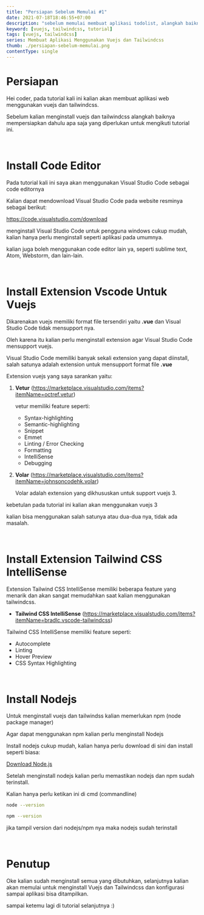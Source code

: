 ```yaml
---
title: "Persiapan Sebelum Memulai #1"
date: 2021-07-18T18:46:55+07:00
description: "sebelum memulai membuat aplikasi todolist, alangkah baiknya kalian mempersiapkan terlebih dahulu semua yang diperlukan untuk membuat aplikasi todolist menggunakan vuejs dan tailwindcss"
keyword: [vuejs, tailwindcss, tutorial]
tags: [vuejs, tailwindcss]
series: Membuat Aplikasi Menggunakan Vuejs dan Tailwindcss
thumb: ./persiapan-sebelum-memulai.png
contentType: single
---
```


# Persiapan

Hei coder, pada tutorial kali ini kalian akan membuat aplikasi web menggunakan vuejs dan tailwindcss.

Sebelum kalian menginstall vuejs dan tailwindcss alangkah baiknya mempersiapkan dahulu apa saja yang diperlukan untuk mengikuti tutorial ini.

<br/>

# Install Code Editor

Pada tutorial kali ini saya akan menggunakan Visual Studio Code sebagai code editornya

Kalian dapat mendownload Visual Studio Code pada website resminya sebagai berikut:

https://code.visualstudio.com/download

menginstall Visual Studio Code untuk pengguna windows cukup mudah, kalian hanya perlu menginstall seperti aplikasi pada umumnya.

kalian juga boleh menggunakan code editor lain ya, seperti sublime text, Atom, Webstorm, dan lain-lain.

<br/>

# Install Extension Vscode Untuk Vuejs

Dikarenakan vuejs memiliki format file tersendiri yaitu **.vue** dan Visual Studio Code tidak mensupport nya.

Oleh karena itu kalian perlu menginstall extension agar Visual Studio Code mensupport vuejs.

Visual Studio Code memiliki banyak sekali extension yang dapat diinstall, salah satunya adalah extension untuk mensupport format file **.vue**

Extension vuejs yang saya sarankan yaitu:

1. **Vetur** (https://marketplace.visualstudio.com/items?itemName=octref.vetur)

    vetur memiliki feature seperti:
    - Syntax-highlighting
    - Semantic-highlighting
    - Snippet
    - Emmet
    - Linting / Error Checking
    - Formatting
    - IntelliSense
    - Debugging

 

2. **Volar** (https://marketplace.visualstudio.com/items?itemName=johnsoncodehk.volar)

    Volar adalah extension yang dikhususkan untuk support vuejs 3.

kebetulan pada tutorial ini kalian akan menggunakan vuejs 3

kalian bisa menggunakan salah satunya atau dua-dua nya, tidak ada masalah.

<br/>

# Install Extension Tailwind CSS IntelliSense

Extension Tailwind CSS IntelliSense memiliki beberapa feature yang menarik dan akan sangat memudahkan saat kalian menggunakan tailwindcss.

- **Tailwind CSS IntelliSense** (https://marketplace.visualstudio.com/items?itemName=bradlc.vscode-tailwindcss)

Tailwind CSS IntelliSense memiliki feature seperti:
- Autocomplete
- Linting
- Hover Preview
- CSS Syntax Highlighting

<br/>

# Install Nodejs
Untuk menginstall vuejs dan tailwindss kalian memerlukan npm (node package manager)

Agar dapat menggunakan npm kalian perlu menginstall Nodejs

Install nodejs cukup mudah, kalian hanya perlu download di sini dan install seperti biasa:

[Download Node.js](https://nodejs.org/en/)


Setelah menginstall nodejs kalian perlu memastikan nodejs dan npm sudah terinstall.

Kalian hanya perlu ketikan ini di cmd (commandline)
```bash
node --version
```
```bash
npm --version
```

jika tampil version dari nodejs/npm nya maka nodejs sudah terinstall

<br/>

# Penutup
Oke kalian sudah menginstall semua yang dibutuhkan, selanjutnya kalian akan memulai untuk menginstall Vuejs dan Tailwindcss dan konfigurasi sampai aplikasi bisa ditampilkan.

sampai ketemu lagi di tutorial selanjutnya :)

